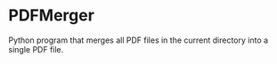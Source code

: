 # PDFMerger
Python program that merges all PDF files in the current directory into a single PDF file.
